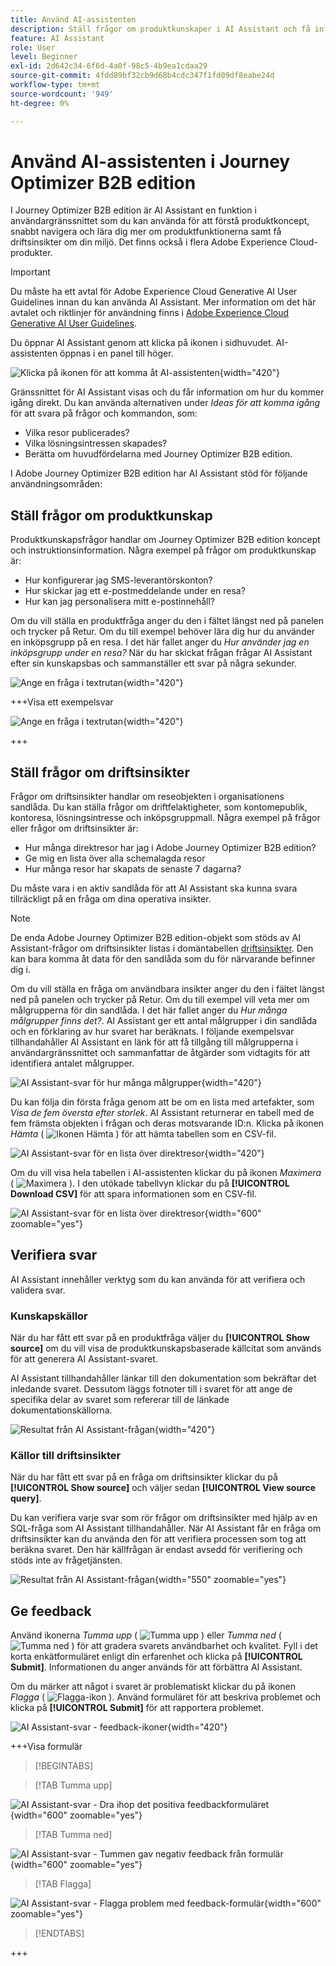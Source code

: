 ```yaml
---
title: Använd AI-assistenten
description: Ställ frågor om produktkunskaper i AI Assistant och få information om resor, målgrupper och inköpsgrupper i Journey Optimizer B2B edition.
feature: AI Assistant
role: User
level: Beginner
exl-id: 2d642c34-6f6d-4a0f-98c5-4b9ea1cdaa29
source-git-commit: 4fdd89bf32cb9d68b4cdc347f1fd09df8eabe24d
workflow-type: tm+mt
source-wordcount: '949'
ht-degree: 0%

---
```


# Använd AI-assistenten i Journey Optimizer B2B edition

I Journey Optimizer B2B edition är AI Assistant en funktion i användargränssnittet som du kan använda för att förstå produktkoncept, snabbt navigera och lära dig mer om produktfunktionerna samt få driftsinsikter om din miljö. Det finns också i flera Adobe Experience Cloud-produkter.

>[!IMPORTANT]
>
>Du måste ha ett avtal för Adobe Experience Cloud Generative AI User Guidelines innan du kan använda AI Assistant. Mer information om det här avtalet och riktlinjer för användning finns i [Adobe Experience Cloud Generative AI User Guidelines](https://www.adobe.com/legal/licenses-terms/adobe-dx-gen-ai-user-guidelines.html).

Du öppnar AI Assistant genom att klicka på ikonen i sidhuvudet. AI-assistenten öppnas i en panel till höger.

![Klicka på ikonen för att komma åt AI-assistenten](./assets/ai-assistant-icon-displayed.png){width="420"}

Gränssnittet för AI Assistant visas och du får information om hur du kommer igång direkt. Du kan använda alternativen under _Ideas för att komma igång_ för att svara på frågor och kommandon, som:

* Vilka resor publicerades?
* Vilka lösningsintressen skapades?
* Berätta om huvudfördelarna med Journey Optimizer B2B edition.

I Adobe Journey Optimizer B2B edition har AI Assistant stöd för följande användningsområden:

## Ställ frågor om produktkunskap

Produktkunskapsfrågor handlar om Journey Optimizer B2B edition koncept och instruktionsinformation. Några exempel på frågor om produktkunskap är:

* Hur konfigurerar jag SMS-leverantörskonton?
* Hur skickar jag ett e-postmeddelande under en resa?
* Hur kan jag personalisera mitt e-postinnehåll?

Om du vill ställa en produktfråga anger du den i fältet längst ned på panelen och trycker på Retur. Om du till exempel behöver lära dig hur du använder en inköpsgrupp på en resa. I det här fallet anger du _Hur använder jag en inköpsgrupp under en resa?_ När du har skickat frågan frågar AI Assistant efter sin kunskapsbas och sammanställer ett svar på några sekunder.

![Ange en fråga i textrutan](./assets/ai-assistant-ask-question.png){width="420"}

+++Visa ett exempelsvar

![Ange en fråga i textrutan](./assets/ai-assistant-product-answer.png){width="420"}

+++

## Ställ frågor om driftsinsikter

Frågor om driftsinsikter handlar om reseobjekten i organisationens sandlåda. Du kan ställa frågor om driftfelaktigheter, som kontomepublik, kontoresa, lösningsintresse och inköpsgruppmall. Några exempel på frågor eller frågor om driftsinsikter är:

* Hur många direktresor har jag i Adobe Journey Optimizer B2B edition?
* Ge mig en lista över alla schemalagda resor
* Hur många resor har skapats de senaste 7 dagarna?

Du måste vara i en aktiv sandlåda för att AI Assistant ska kunna svara tillräckligt på en fråga om dina operativa insikter.

>[!NOTE]
>
>De enda Adobe Journey Optimizer B2B edition-objekt som stöds av AI Assistant-frågor om driftsinsikter listas i domäntabellen [driftsinsikter](./ai-assistant-overview.md#operational-insights). Den kan bara komma åt data för den sandlåda som du för närvarande befinner dig i.

Om du vill ställa en fråga om användbara insikter anger du den i fältet längst ned på panelen och trycker på Retur. Om du till exempel vill veta mer om målgrupperna för din sandlåda. I det här fallet anger du _Hur många målgrupper finns det?_.  AI Assistant ger ett antal målgrupper i din sandlåda och en förklaring av hur svaret har beräknats. I följande exempelsvar tillhandahåller AI Assistant en länk för att få tillgång till målgrupperna i användargränssnittet och sammanfattar de åtgärder som vidtagits för att identifiera antalet målgrupper.

![AI Assistant-svar för hur många målgrupper](./assets/ai-assistant-insights-answer.png){width="420"}

Du kan följa din första fråga genom att be om en lista med artefakter, som _Visa de fem översta efter storlek_. AI Assistant returnerar en tabell med de fem främsta objekten i frågan och deras motsvarande ID:n. Klicka på ikonen _Hämta_ ( ![Ikonen Hämta](../assets/do-not-localize/icon-download.svg) ) för att hämta tabellen som en CSV-fil.

![AI Assistant-svar för en lista över direktresor](./assets/ai-assistant-artifacts-query.png){width="420"}

Om du vill visa hela tabellen i AI-assistenten klickar du på ikonen _Maximera_ ( ![Maximera ](../assets/do-not-localize/icon-maximize.svg) ). I den utökade tabellvyn klickar du på **[!UICONTROL Download CSV]** för att spara informationen som en CSV-fil.

![AI Assistant-svar för en lista över direktresor](./assets/ai-assistant-artifacts-maximize.png){width="600" zoomable="yes"}

## Verifiera svar

AI Assistant innehåller verktyg som du kan använda för att verifiera och validera svar.

### Kunskapskällor

När du har fått ett svar på en produktfråga väljer du **[!UICONTROL Show source]** om du vill visa de produktkunskapsbaserade källcitat som används för att generera AI Assistant-svaret.

AI Assistant tillhandahåller länkar till den dokumentation som bekräftar det inledande svaret. Dessutom läggs fotnoter till i svaret för att ange de specifika delar av svaret som refererar till de länkade dokumentationskällorna.

![Resultat från AI Assistant-frågan](./assets/ai-assistant-product-answer-sources.png){width="420"}

### Källor till driftsinsikter

När du har fått ett svar på en fråga om driftsinsikter klickar du på **[!UICONTROL Show source]** och väljer sedan **[!UICONTROL View source query]**.

Du kan verifiera varje svar som rör frågor om driftsinsikter med hjälp av en SQL-fråga som AI Assistant tillhandahåller. När AI Assistant får en fråga om driftsinsikter kan du använda den för att verifiera processen som tog att beräkna svaret. Den här källfrågan är endast avsedd för verifiering och stöds inte av frågetjänsten.

![Resultat från AI Assistant-frågan](./assets/ai-assistant-artifacts-query-source.png){width="550" zoomable="yes"}

## Ge feedback

Använd ikonerna _Tumma upp_ ( ![Tumma upp](../assets/do-not-localize/icon-thumb-up.svg) ) eller _Tumma ned_ ( ![Tumma ned](../assets/do-not-localize/icon-thumb-down.svg) ) för att gradera svarets användbarhet och kvalitet. Fyll i det korta enkätformuläret enligt din erfarenhet och klicka på **[!UICONTROL Submit]**. Informationen du anger används för att förbättra AI Assistant.

Om du märker att något i svaret är problematiskt klickar du på ikonen _Flagga_ ( ![Flagga-ikon](../assets/do-not-localize/icon-flag.svg) ). Använd formuläret för att beskriva problemet och klicka på **[!UICONTROL Submit]** för att rapportera problemet.

![AI Assistant-svar - feedback-ikoner](./assets/ai-assistant-response-feedback-icons.png){width="420"}

+++Visa formulär

>[!BEGINTABS]

>[!TAB Tumma upp]

![AI Assistant-svar - Dra ihop det positiva feedbackformuläret](./assets/ai-assistant-response-feedback-positive-form.png){width="600" zoomable="yes"}

>[!TAB Tumma ned]

![AI Assistant-svar - Tummen gav negativ feedback från formulär](./assets/ai-assistant-response-feedback-negative-form.png){width="600" zoomable="yes"}

>[!TAB Flagga]

![AI Assistant-svar - Flagga problem med feedback-formulär](./assets/ai-assistant-response-feedback-flagged-form.png){width="600" zoomable="yes"}

>[!ENDTABS]

+++
